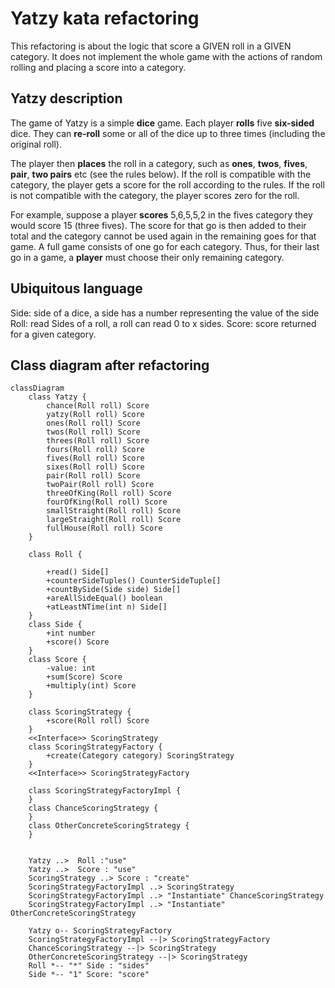 # Yatzy kata refactoring
This refactoring is about the logic that score a GIVEN roll in a GIVEN category. 
It does not implement the whole game with the actions of random rolling and placing a score into a category.

## Yatzy description

The game of Yatzy is a simple **dice** game. Each player **rolls** five **six-sided** dice. 
They can **re-roll** some or all of the dice up to three times (including the original roll).

The player then **places** the roll in a category, such as **ones**, **twos**, **fives**, **pair**, **two pairs** etc (see the rules below). If the roll is compatible with the category, the player gets a score for the roll according to the rules. If the roll is not compatible with the category, the player scores zero for the roll.

For example, suppose a player **scores** 5,6,5,5,2 in the fives category they would score 15 (three fives). 
The score for that go is then added to their total and the category cannot be used again in the remaining goes for that game. 
A full game consists of one go for each category. Thus, for their last go in a game, a **player** must choose their only remaining category.

## Ubiquitous language
Side: side of a dice, a side has a number representing the value of the side
Roll: read Sides of a roll, a roll can read 0 to x sides.
Score: score returned for a given category.

## Class diagram after refactoring
```mermaid
classDiagram
    class Yatzy {
        chance(Roll roll) Score
        yatzy(Roll roll) Score
        ones(Roll roll) Score
        twos(Roll roll) Score
        threes(Roll roll) Score
        fours(Roll roll) Score
        fives(Roll roll) Score
        sixes(Roll roll) Score
        pair(Roll roll) Score
        twoPair(Roll roll) Score
        threeOfKing(Roll roll) Score
        fourOfKing(Roll roll) Score
        smallStraight(Roll roll) Score
        largeStraight(Roll roll) Score
        fullHouse(Roll roll) Score
    }

    class Roll {

        +read() Side[]
        +counterSideTuples() CounterSideTuple[]
        +countBySide(Side side) Side[]
        +areAllSideEqual() boolean
        +atLeastNTime(int n) Side[]
    }
    class Side {
        +int number
        +score() Score
    }
    class Score {
        -value: int
        +sum(Score) Score
        +multiply(int) Score
    }
    
    class ScoringStrategy {
        +score(Roll roll) Score
    }
    <<Interface>> ScoringStrategy
    class ScoringStrategyFactory {
        +create(Category category) ScoringStrategy
    }
    <<Interface>> ScoringStrategyFactory

    class ScoringStrategyFactoryImpl {
    }
    class ChanceScoringStrategy {
    }
    class OtherConcreteScoringStrategy {
    }


    Yatzy ..>  Roll :"use"
    Yatzy ..>  Score : "use"
    ScoringStrategy ..> Score : "create"
    ScoringStrategyFactoryImpl ..> ScoringStrategy
    ScoringStrategyFactoryImpl ..> "Instantiate" ChanceScoringStrategy
    ScoringStrategyFactoryImpl ..> "Instantiate" OtherConcreteScoringStrategy

    Yatzy o-- ScoringStrategyFactory
    ScoringStrategyFactoryImpl --|> ScoringStrategyFactory
    ChanceScoringStrategy --|> ScoringStrategy
    OtherConcreteScoringStrategy --|> ScoringStrategy
    Roll *-- "*" Side : "sides"
    Side *-- "1" Score: "score"


```
